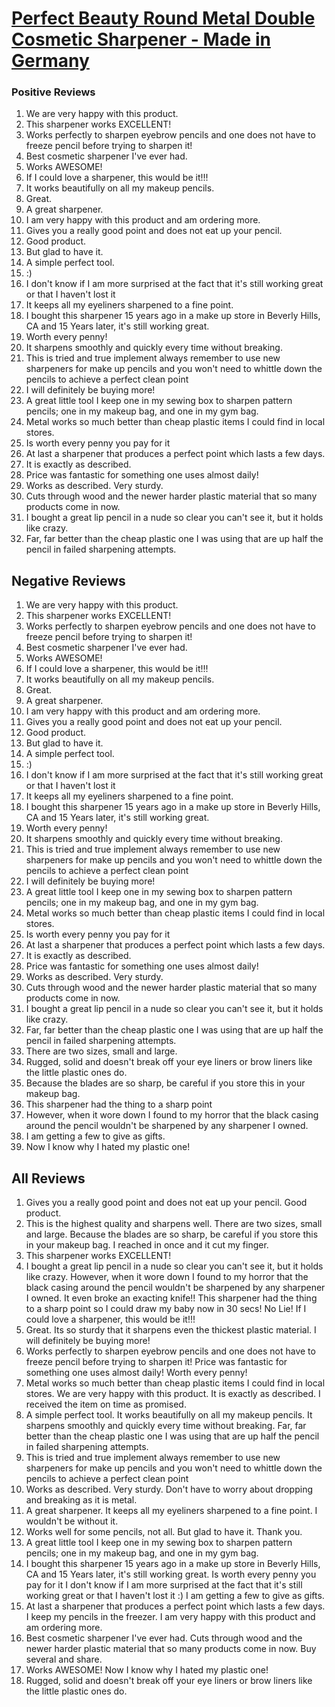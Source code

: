 # [Perfect Beauty Round Metal Double Cosmetic Sharpener - Made in Germany](https://products.checkmycream.com/products/Perfect-Beauty-Round-Metal-Double-Cosmetic-Sharpener-Made-in-Germany.html)

### Positive Reviews

<ol>
      <li>We are very happy with this product.  </li>
      <li>This sharpener works EXCELLENT!</li>
      <li>Works perfectly to sharpen eyebrow pencils and one does not have to freeze pencil before trying to sharpen it!</li>
      <li>Best cosmetic sharpener I&#x27;ve ever had.  </li>
      <li>Works AWESOME!  </li>
      <li>If I could love a sharpener, this would be it!!!</li>
      <li>It works beautifully on all my makeup pencils.</li>
      <li>Great.</li>
      <li>A great sharpener.</li>
      <li>I am very happy with this product and am ordering more.</li>
      <li>Gives you a really good point and does not eat up your pencil.</li>
      <li>Good product.</li>
      <li>But glad to have it.  </li>
      <li>A simple perfect tool.</li>
      <li>:)  </li>
      <li>I don&#x27;t know if I am more surprised at the fact that it&#x27;s still working great or that I haven&#x27;t lost it</li>
      <li>It keeps all my eyeliners sharpened to a fine point.</li>
      <li>I bought this sharpener 15 years ago in a make up store in  Beverly Hills, CA and 15  Years later, it&#x27;s still working great.  </li>
      <li>Worth every penny!</li>
      <li>It sharpens smoothly and quickly every time without breaking.</li>
      <li>This is tried and true implement always remember to use new sharpeners for make up pencils and you won&#x27;t need to whittle down the pencils to achieve a perfect clean point</li>
      <li>I will definitely be buying more!</li>
      <li>A great little tool I keep one in my sewing box to sharpen pattern pencils; one in my makeup bag, and one in my gym bag.</li>
      <li>Metal works so much better than cheap plastic items I could find in local stores.  </li>
      <li>Is worth every penny you pay for it  </li>
      <li>At last a sharpener that produces a perfect point which lasts a few days.</li>
      <li>It is exactly as described.  </li>
      <li>Price was fantastic for something one uses almost daily!  </li>
      <li>Works as described.  Very sturdy.</li>
      <li>Cuts through wood and the newer harder plastic material that so many products come in now.  </li>
      <li>I bought a great lip pencil in a nude so clear you can&#x27;t see it, but it holds like crazy.</li>
      <li>Far, far better than the cheap plastic one I was using that are up half the pencil in failed sharpening attempts.</li>
</ol>


<h2>Negative Reviews</h2>
<ol>
<li> We are very happy with this product.  </li>
<li> This sharpener works EXCELLENT!</li>
<li> Works perfectly to sharpen eyebrow pencils and one does not have to freeze pencil before trying to sharpen it!</li>
<li> Best cosmetic sharpener I&#x27;ve ever had.  </li>
<li> Works AWESOME!  </li>
<li> If I could love a sharpener, this would be it!!!</li>
<li> It works beautifully on all my makeup pencils.</li>
<li> Great.</li>
<li> A great sharpener.</li>
<li> I am very happy with this product and am ordering more.</li>
<li> Gives you a really good point and does not eat up your pencil.</li>
<li> Good product.</li>
<li> But glad to have it.  </li>
<li> A simple perfect tool.</li>
<li> :)  </li>
<li> I don&#x27;t know if I am more surprised at the fact that it&#x27;s still working great or that I haven&#x27;t lost it</li>
<li> It keeps all my eyeliners sharpened to a fine point.</li>
<li> I bought this sharpener 15 years ago in a make up store in  Beverly Hills, CA and 15  Years later, it&#x27;s still working great.  </li>
<li> Worth every penny!</li>
<li> It sharpens smoothly and quickly every time without breaking.</li>
<li> This is tried and true implement always remember to use new sharpeners for make up pencils and you won&#x27;t need to whittle down the pencils to achieve a perfect clean point</li>
<li> I will definitely be buying more!</li>
<li> A great little tool I keep one in my sewing box to sharpen pattern pencils; one in my makeup bag, and one in my gym bag.</li>
<li> Metal works so much better than cheap plastic items I could find in local stores.  </li>
<li> Is worth every penny you pay for it  </li>
<li> At last a sharpener that produces a perfect point which lasts a few days.</li>
<li> It is exactly as described.  </li>
<li> Price was fantastic for something one uses almost daily!  </li>
<li> Works as described.  Very sturdy.</li>
<li> Cuts through wood and the newer harder plastic material that so many products come in now.  </li>
<li> I bought a great lip pencil in a nude so clear you can&#x27;t see it, but it holds like crazy.</li>
<li> Far, far better than the cheap plastic one I was using that are up half the pencil in failed sharpening attempts.</li>
<li> There are two sizes, small and large.</li>
<li> Rugged, solid and doesn&#x27;t break off your eye liners or brow liners like the little plastic ones do.</li>
<li> Because the blades are so sharp, be careful if you store this in your makeup bag.</li>
<li> This sharpener had the thing to a sharp point</li>
<li> However, when it wore down I found to my horror that the black casing around the pencil wouldn&#x27;t be sharpened by any sharpener I owned.</li>
<li> I am getting a few to give as gifts.</li>
<li> Now I know why I hated my plastic one!</li>
</ol>

<h2>All Reviews</h2>

<ol>
    <li> Gives you a really good point and does not eat up your pencil. Good product.</li>
    <li> This is the highest quality and sharpens well. There are two sizes, small and large. Because the blades are so sharp, be careful if you store this in your makeup bag. I reached in once and it cut my finger.</li>
    <li> This sharpener works EXCELLENT!</li>
    <li> I bought a great lip pencil in a nude so clear you can&#x27;t see it, but it holds like crazy. However, when it wore down I found to my horror that the black casing around the pencil wouldn&#x27;t be sharpened by any sharpener I owned. It even broke an exacting knife!! This sharpener had the thing to a sharp point so I could draw my baby now in 30 secs! No Lie! If I could love a sharpener, this would be it!!!</li>
    <li> Great. Its so sturdy that it sharpens even the thickest plastic material. I will definitely be buying more!</li>
    <li> Works perfectly to sharpen eyebrow pencils and one does not have to freeze pencil before trying to sharpen it! Price was fantastic for something one uses almost daily!  Worth every penny!</li>
    <li> Metal works so much better than cheap plastic items I could find in local stores.  We are very happy with this product.  It is exactly as described.  I received the item on time as promised.</li>
    <li> A simple perfect tool. It works beautifully on all my makeup pencils. It sharpens smoothly and quickly every time without breaking. Far, far better than the cheap plastic one I was using that are up half the pencil in failed sharpening attempts.</li>
    <li> This is tried and true implement always remember to use new sharpeners for make up pencils and you won&#x27;t need to whittle down the pencils to achieve a perfect clean point</li>
    <li> Works as described.  Very sturdy. Don&#x27;t have to worry about dropping and breaking as it is metal.</li>
    <li> A great sharpener. It keeps all my eyeliners sharpened to a fine point. I wouldn&#x27;t be without it.</li>
    <li> Works well for some pencils, not all.  But glad to have it.  Thank you.</li>
    <li> A great little tool I keep one in my sewing box to sharpen pattern pencils; one in my makeup bag, and one in my gym bag.</li>
    <li> I bought this sharpener 15 years ago in a make up store in  Beverly Hills, CA and 15  Years later, it&#x27;s still working great.  Is worth every penny you pay for it  I don&#x27;t know if I am more surprised at the fact that it&#x27;s still working great or that I haven&#x27;t lost it :)  I am getting a few to give as gifts.</li>
    <li> At last a sharpener that produces a perfect point which lasts a few days. I keep my pencils in the freezer. I am very happy with this product and am ordering more.</li>
    <li> Best cosmetic sharpener I&#x27;ve ever had.  Cuts through wood and the newer harder plastic material that so many products come in now.  Buy several and share.</li>
    <li> Works AWESOME!  Now I know why I hated my plastic one!</li>
    <li> Rugged, solid and doesn&#x27;t break off your eye liners or brow liners like the little plastic ones do.</li>
</ol>




